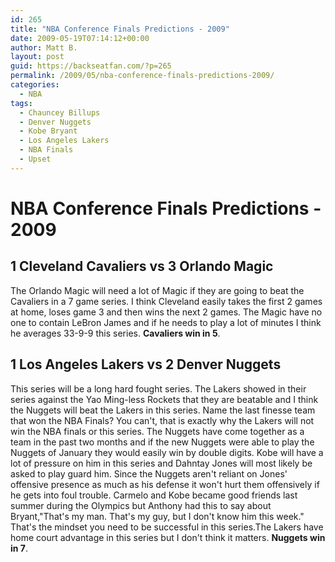 ```yaml
---
id: 265
title: "NBA Conference Finals Predictions - 2009"
date: 2009-05-19T07:14:12+00:00
author: Matt B.
layout: post
guid: https://backseatfan.com/?p=265
permalink: /2009/05/nba-conference-finals-predictions-2009/
categories:
  - NBA
tags:
  - Chauncey Billups
  - Denver Nuggets
  - Kobe Bryant
  - Los Angeles Lakers
  - NBA Finals
  - Upset
---
```


<div class="entry">
  <h1>
    NBA Conference Finals Predictions - 2009
  </h1>

  <h2>
    1 Cleveland Cavaliers vs 3 Orlando Magic
  </h2>

  <p>
    The Orlando Magic will need a lot of Magic if they are going to beat the Cavaliers in a 7 game series. I think Cleveland easily takes the first 2 games at home, loses game 3 and then wins the next 2 games. The Magic have no one to contain LeBron James and if he needs to play a lot of minutes I think he averages 33-9-9 this series. <strong>Cavaliers win in 5</strong>.
  </p>

  <h2>
    1 Los Angeles Lakers vs 2 Denver Nuggets
  </h2>

  <p>
    This series will be a long hard fought series. The Lakers showed in their series against the Yao Ming-less Rockets that they are beatable and I think the Nuggets will beat the Lakers in this series. Name the last finesse team that won the NBA Finals? You can't, that is exactly why the Lakers will not win the NBA finals or this series. The Nuggets have come together as a team in the past two months and if the new Nuggets were able to play the Nuggets of January they would easily win by double digits. Kobe will have a lot of pressure on him in this series and Dahntay Jones will most likely be asked to play guard him. Since the Nuggets aren't reliant on Jones' offensive presence as much as his defense it won't hurt them offensively if he gets into foul trouble. Carmelo and Kobe became good friends last summer during the Olympics but Anthony had this to say about Bryant,"That's my man. That's my guy, but I don't know him this week." That's the mindset you need to be successful in this series.The Lakers have home court advantage in this series but I don't think it matters. <strong>Nuggets win in 7</strong>.
  </p>
</div>
